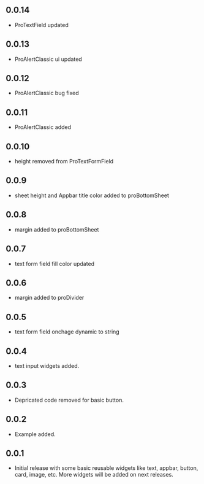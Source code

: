 ## 0.0.14

- ProTextField updated

## 0.0.13

- ProAlertClassic ui updated

## 0.0.12

- ProAlertClassic bug fixed

## 0.0.11

- ProAlertClassic added

## 0.0.10

- height removed from ProTextFormField

## 0.0.9

- sheet height and Appbar title color added to proBottomSheet

## 0.0.8

- margin added to proBottomSheet

## 0.0.7

- text form field fill color updated

## 0.0.6

- margin added to proDivider

## 0.0.5

- text form field onchage dynamic to string

## 0.0.4

- text input widgets added.

## 0.0.3

- Depricated code removed for basic button.

## 0.0.2

- Example added.

## 0.0.1

- Initial release with some basic reusable widgets like text, appbar, button, card, image, etc. More widgets will be added on next releases.
